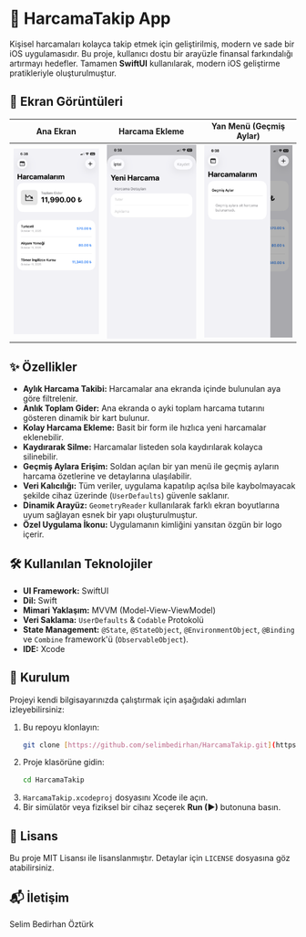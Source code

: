# 💸 HarcamaTakip App

Kişisel harcamaları kolayca takip etmek için geliştirilmiş, modern ve sade bir iOS uygulamasıdır. Bu proje, kullanıcı dostu bir arayüzle finansal farkındalığı artırmayı hedefler. Tamamen **SwiftUI** kullanılarak, modern iOS geliştirme pratikleriyle oluşturulmuştur.

## 📱 Ekran Görüntüleri

| Ana Ekran | Harcama Ekleme | Yan Menü (Geçmiş Aylar) |
|:---:|:---:|:---:|
| <img src="https://raw.githubusercontent.com/selimbedirhan/HarcamaTakip/main/anaekran.PNG" width="200"> | <img src="https://raw.githubusercontent.com/selimbedirhan/HarcamaTakip/main/harcama_ekleme.PNG" width="200"> | <img src="https://raw.githubusercontent.com/selimbedirhan/HarcamaTakip/main/yan_menu.PNG" width="200"> |


## ✨ Özellikler

- **Aylık Harcama Takibi:** Harcamalar ana ekranda içinde bulunulan aya göre filtrelenir.
- **Anlık Toplam Gider:** Ana ekranda o ayki toplam harcama tutarını gösteren dinamik bir kart bulunur.
- **Kolay Harcama Ekleme:** Basit bir form ile hızlıca yeni harcamalar eklenebilir.
- **Kaydırarak Silme:** Harcamalar listeden sola kaydırılarak kolayca silinebilir.
- **Geçmiş Aylara Erişim:** Soldan açılan bir yan menü ile geçmiş ayların harcama özetlerine ve detaylarına ulaşılabilir.
- **Veri Kalıcılığı:** Tüm veriler, uygulama kapatılıp açılsa bile kaybolmayacak şekilde cihaz üzerinde (`UserDefaults`) güvenle saklanır.
- **Dinamik Arayüz:** `GeometryReader` kullanılarak farklı ekran boyutlarına uyum sağlayan esnek bir yapı oluşturulmuştur.
- **Özel Uygulama İkonu:** Uygulamanın kimliğini yansıtan özgün bir logo içerir.

## 🛠️ Kullanılan Teknolojiler

- **UI Framework:** SwiftUI
- **Dil:** Swift
- **Mimari Yaklaşım:** MVVM (Model-View-ViewModel)
- **Veri Saklama:** `UserDefaults` & `Codable` Protokolü
- **State Management:** `@State`, `@StateObject`, `@EnvironmentObject`, `@Binding` ve `Combine` framework'ü (`ObservableObject`).
- **IDE:** Xcode

## 🚀 Kurulum

Projeyi kendi bilgisayarınızda çalıştırmak için aşağıdaki adımları izleyebilirsiniz:

1.  Bu repoyu klonlayın:
    ```bash
    git clone [https://github.com/selimbedirhan/HarcamaTakip.git](https://github.com/selimbedirhan/HarcamaTakip.git)
    ```
2.  Proje klasörüne gidin:
    ```bash
    cd HarcamaTakip
    ```
3.  `HarcamaTakip.xcodeproj` dosyasını Xcode ile açın.
4.  Bir simülatör veya fiziksel bir cihaz seçerek **Run (▶)** butonuna basın.

## 📄 Lisans

Bu proje MIT Lisansı ile lisanslanmıştır. Detaylar için `LICENSE` dosyasına göz atabilirsiniz.

## 📬 İletişim

Selim Bedirhan Öztürk
